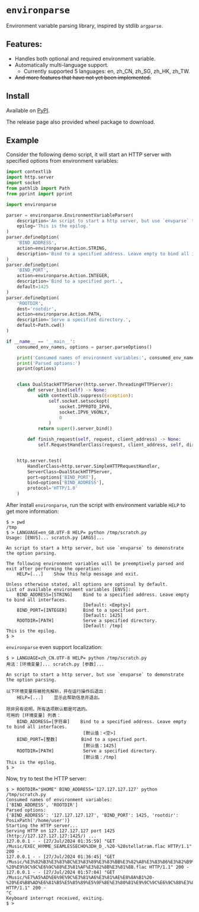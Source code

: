 # `environparse`

Environment variable parsing library, inspired by stdlib `argparse`.

## Features:

- Handles both optional and required environment variable.
- Automatically multi-language support.
    - Currently supported 5 languages: en, zh_CN, zh_SG, zh_HK, zh_TW.
- ~~And more features that have not yet been implemented.~~

## Install

Available on [PyPI](https://pypi.org/project/environparse).

The release page also provided wheel package to download.

## Example

Consider the following demo script, it will start an HTTP server with specified options from environment variables:

```python
import contextlib
import http.server
import socket
from pathlib import Path
from pprint import pprint

import environparse

parser = environparse.EnvironmentVariableParser(
    description='An script to start a http server, but use `envparse` to demonstrate the option parsing.',
    epilog='This is the epilog.'
)
parser.defineOption(
    'BIND_ADDRESS',
    action=environparse.Action.STRING,
    description='Bind to a specified address. Leave empty to bind all interfaces.'
)
parser.defineOption(
    'BIND_PORT',
    action=environparse.Action.INTEGER,
    description='Bind to a specified port.',
    default=1425
)
parser.defineOption(
    'ROOTDIR',
    dest='rootdir',
    action=environparse.Action.PATH,
    description='Serve a specified directory.',
    default=Path.cwd()
)

if __name__ == '__main__':
    consumed_env_names, options = parser.parseOptions()

    print('Consumed names of environment variables:', consumed_env_names)
    print('Parsed options:')
    pprint(options)


    class DualStackHTTPServer(http.server.ThreadingHTTPServer):
        def server_bind(self) -> None:
            with contextlib.suppress(Exception):
                self.socket.setsockopt(
                    socket.IPPROTO_IPV6,
                    socket.IPV6_V6ONLY,
                    0
                )
            return super().server_bind()

        def finish_request(self, request, client_address) -> None:
            self.RequestHandlerClass(request, client_address, self, directory=options['rootdir'])


    http.server.test(
        HandlerClass=http.server.SimpleHTTPRequestHandler,
        ServerClass=DualStackHTTPServer,
        port=options['BIND_PORT'],
        bind=options['BIND_ADDRESS'],
        protocol='HTTP/1.0'
    )
```

After install `environparse`, run the script with environment variable `HELP` to get more information:

```sh-session
$ > pwd
/tmp
$ > LANGUAGE=en_GB.UTF-8 HELP= python /tmp/scratch.py
Usage: [ENVS]... scratch.py [ARGS]...

An script to start a http server, but use `envparse` to demonstrate the option parsing.

The following environment variables will be preemptively parsed and exit after performing the operation:
    HELP=[...]    Show this help message and exit.

Unless otherwise stated, all options are optional by default.
List of available environment variables [ENVS]:
    BIND_ADDRESS=[STRING]    Bind to a specified address. Leave empty to bind all interfaces.
                             [Default: <Empty>]                                              
    BIND_PORT=[INTEGER]      Bind to a specified port.                                       
                             [Default: 1425]                                                 
    ROOTDIR=[PATH]           Serve a specified directory.                                    
                             [Default: /tmp]                                                 
This is the epilog.
$ >
```

`environparse` even support localization:

```sh-session
$ > LANGUAGE=zh_CN.UTF-8 HELP= python /tmp/scratch.py
用法：[环境变量]... scratch.py [参数]...

An script to start a http server, but use `envparse` to demonstrate the option parsing.

以下环境变量将被抢先解析，并在运行操作后退出：
    HELP=[...]    显示此帮助信息并退出。

除非另有说明，所有选项默认都是可选的。
可用的 [环境变量] 列表：
    BIND_ADDRESS=[字符串]    Bind to a specified address. Leave empty to bind all interfaces.
                             [默认值：<空>]                                                  
    BIND_PORT=[整数]         Bind to a specified port.                                       
                             [默认值：1425]                                                  
    ROOTDIR=[PATH]           Serve a specified directory.                                    
                             [默认值：/tmp]                                                  
This is the epilog.
$ >
```

Now, try to test the HTTP server:

```sh-session
$ > ROOTDIR="$HOME" BIND_ADDRESS='127.127.127.127' python /tmp/scratch.py
Consumed names of environment variables:
['BIND_ADDRESS', 'ROOTDIR']
Parsed options:
{'BIND_ADDRESS': '127.127.127.127', 'BIND_PORT': 1425, 'rootdir': PosixPath('/home/user')}
Starting the HTTP server...
Serving HTTP on 127.127.127.127 port 1425 (http://127.127.127.127:1425/) ...
127.0.0.1 - - [27/Jul/2024 01:35:59] "GET /Music/EXEC_HYMME_SEAMLESSECHO%3DH_D_.%20-%20stellatram.flac HTTP/1.1" 200 -
127.0.0.1 - - [27/Jul/2024 01:36:45] "GET /Music/%E3%82%B3%E3%83%BC%E3%83%89%E3%83%BB%E3%82%A8%E3%83%86%E3%82%B9%E3%82%A6%E3%82%A7%E3%82%A4%28Class__ETHES_WEI%3D_extends.COMMUNI_SAT_.%29%20-%20%E9%9C%9C%E6%9C%88%E3%81%AF%E3%82%8B%E3%81%8B.flac HTTP/1.1" 200 -
127.0.0.1 - - [27/Jul/2024 01:57:04] "GET /Music/%E7%A5%AD%E6%9E%9C%E3%81%A6%E3%81%AE%E8%8A%B1%20-%20%E4%B8%AD%E6%81%B5%E5%85%89%E5%9F%8E%E3%80%81%E9%9C%9C%E6%9C%88%E3%81%AF%E3%82%8B%E3%81%8B.flac HTTP/1.1" 200 -
^C
Keyboard interrupt received, exiting.
$ >
```

